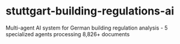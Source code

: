 # stuttgart-building-regulations-ai
Multi-agent AI system for German building regulation analysis - 5 specialized agents processing 8,826+ documents
